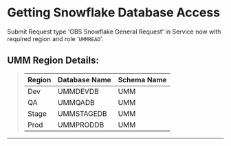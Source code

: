 # Getting Snowflake Database Access 

Submit Request type 'GBS Snowflake General Request' in Service now with required region and role '`UMMREAD`'.

## UMM Region Details:

> | Region | Database  Name | Schema Name |
> | -------- | ------- | ------- |
> | Dev | UMMDEVDB | UMM |
> | QA | UMMQADB  | UMM |
> | Stage | UMMSTAGEDB | UMM |
> | Prod | UMMPRODDB | UMM |

---
